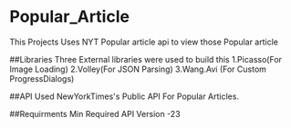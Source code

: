 # Popular_Article
This Projects Uses NYT Popular article api to view those Popular article

##Libraries
Three External libraries were used to build this 
1.Picasso(For Image Loading)
2.Volley(For JSON Parsing)
3.Wang.Avi (For Custom ProgressDialogs)

##API
Used NewYorkTimes's Public API For Popular Articles.

##Requirments
Min Required API Version -23
 
 